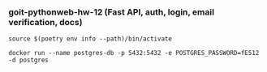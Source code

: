 ### goit-pythonweb-hw-12 (Fast API, auth, login, email verification, docs)

`source $(poetry env info --path)/bin/activate`

`docker run --name postgres-db -p 5432:5432 -e POSTGRES_PASSWORD=fE512 -d postgres`
